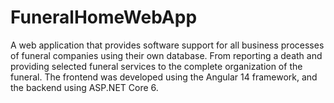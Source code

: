 # FuneralHomeWebApp
A web application that provides software support for all business processes of funeral companies using their own database. From reporting a death and providing selected funeral services to the complete organization of the funeral.
The frontend was developed using the Angular 14 framework, and the backend using ASP.NET Core 6.
